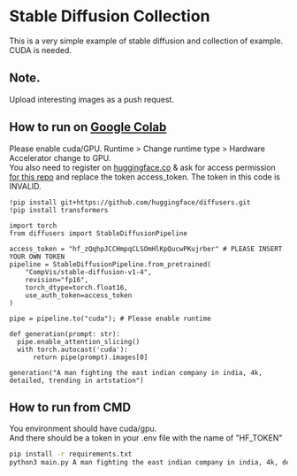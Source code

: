 # Stable Diffusion Collection
This is a very simple example of stable diffusion and collection of example.\
CUDA is needed.

## Note.
Upload interesting images as a push request.

## How to run on [Google Colab](https://colab.research.google.com/notebooks/empty.ipynb)

Please enable cuda/GPU. Runtime > Change runtime type > Hardware Accelerator change to GPU.\
You also need to register on [huggingface.co](https://huggingface.co) & ask for access permission [for this repo](https://huggingface.co/CompVis/stable-diffusion-v1-4) and replace the token access_token. The token in this code is INVALID.

```
!pip install git+https://github.com/huggingface/diffusers.git
!pip install transformers

import torch
from diffusers import StableDiffusionPipeline

access_token = "hf_zQqhpJCCHmpqCLSOmHlKpQucwPKujrber" # PLEASE INSERT YOUR OWN TOKEN
pipeline = StableDiffusionPipeline.from_pretrained(
    "CompVis/stable-diffusion-v1-4",
    revision="fp16",
    torch_dtype=torch.float16,
    use_auth_token=access_token
)

pipe = pipeline.to("cuda"); # Please enable runtime

def generation(prompt: str):
  pipe.enable_attention_slicing()
  with torch.autocast('cuda'):
      return pipe(prompt).images[0]

generation("A man fighting the east indian company in india, 4k, detailed, trending in artstation")
```

## How to run from CMD

You environment should have cuda/gpu.  
And there should be a token in your .env file with the name of "HF_TOKEN"

```bash
pip install -r requirements.txt
python3 main.py A man fighting the east indian company in india, 4k, detailed, trending in artstation
```
